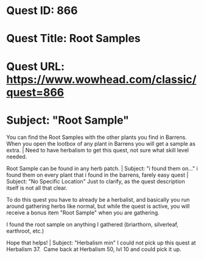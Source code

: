 # Quest ID: 866
# Quest Title: Root Samples
# Quest URL: https://www.wowhead.com/classic/quest=866
# Subject: "Root Sample"
You can find the Root Samples with the other plants you find in Barrens. When you open the lootbox of any plant in Barrens you will get a sample as extra. | Need to have herbalism to get this quest, not sure what skill level needed.

Root Sample can be found in any herb patch. | Subject: "i found them on..."
i found them on every plant that i found in the barrens, farely easy quest | Subject: "No Specific Location"
Just to clarify, as the quest description itself is not all that clear.

To do this quest you have to already be a herbalist, and basically you run around gathering herbs like normal, but while the quest is active, you will receive a bonus item "Root Sample" when you are gathering.

I found the root sample on anything I gathered (briarthorn, silverleaf, earthroot, etc.)

Hope that helps! | Subject: "Herbalism min"
I could not pick up this quest at Herbalism 37.  Came back at Herbalism 50, lvl 10 and could pick it up.